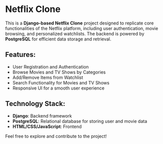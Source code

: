# Netflix Clone

This is a **Django-based Netflix Clone** project designed to replicate core functionalities of the Netflix platform, including user authentication, movie browsing, and personalized watchlists. The backend is powered by **PostgreSQL** for efficient data storage and retrieval.

## Features:
- User Registration and Authentication
- Browse Movies and TV Shows by Categories
- Add/Remove Items from Watchlist
- Search Functionality for Movies and TV Shows
- Responsive UI for a smooth user experience

## Technology Stack:
- **Django**: Backend framework
- **PostgreSQL**: Relational database for storing user and movie data
- **HTML/CSS/JavaScript**: Frontend

Feel free to explore and contribute to the project!
